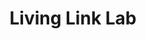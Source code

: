 ---
# Feel free to add content and custom Front Matter to this file.
# To modify the layout, see https://jekyllrb.com/docs/themes/#overriding-theme-defaults


layout: landing
title: Living Link Lab
short_descript: Human-Building Research at the <a href="https://engineering.virginia.edu/link-lab-0" target="_blank">UVa Link Lab </a>
exclude: true

about_title: Human, Building, and Research

about_description: The Living Link Lab is a research platform that aims to promote sustainability and wellness practices by enabling naturalistic in-situ studies of occupant behavior, cognition, and interactions in a large collaborative environment. 

feature_title: Projects
feature_description: To find a list of our current and past projects, click <a href="/projects" target="_blank"> here</a>

exp_project_1: Sensors
exp_project_1_descript: What sensors do we have in the space? Visit or sensor description page <a href="/sensors" target="_blank"> here </a>

exp_project_2: Frequently Asked Questions
exp_project_2_descript: Want to learn more about the platform? Visit our FAQs page <a href="/FAQs" target="_blank"> here </a>

address: 268 Olsson Hall 151 Engineer's Way
email: livinglinklab@virginia.edu
phone: 434.924.4240
---